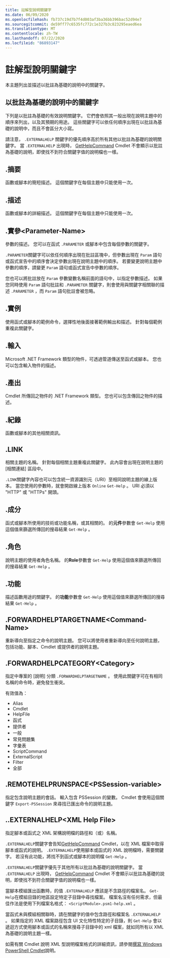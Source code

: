 ```yaml
---
title: 註解型說明關鍵字
ms.date: 06/09/2020
ms.openlocfilehash: fb737c19d7b7f4d003af3ba36bb396bac52d94e7
ms.sourcegitcommit: de59ff77c6535fc772c1e327b3c823295eaed6ea
ms.translationtype: MT
ms.contentlocale: zh-TW
ms.lasthandoff: 07/22/2020
ms.locfileid: "86893147"
---
```

# <a name="comment-based-help-keywords"></a>註解型說明關鍵字

本主題列出並描述以批註為基礎的說明中的關鍵字。

## <a name="keywords-in-comment-based-help"></a>以批註為基礎的說明中的關鍵字

下列是以批註為基礎的有效說明關鍵字。 它們會依照其一般出現在說明主題中的順序來列出，以及其預期的用途。 這些關鍵字可以依任何順序出現在以批註為基礎的說明中，而且不會區分大小寫。

請注意， `.EXTERNALHELP` 關鍵字的優先順序高於所有其他以批註為基礎的說明關鍵字。
當 `.EXTERNALHELP` 出現時， [GetHelpCommand](/dotnet/api/Microsoft.PowerShell.Commands.gethelpcommand) Cmdlet 不會顯示以批註為基礎的說明，即使找不到符合關鍵字值的說明檔也一樣。

## <a name="synopsis"></a>.摘要

函數或腳本的簡短描述。 這個關鍵字在每個主題中只能使用一次。

## <a name="description"></a>.描述

函數或腳本的詳細描述。 這個關鍵字在每個主題中只能使用一次。

## <a name="parameter-parameter-name"></a>.實參\<Parameter-Name>

參數的描述。 您可以在函式 `.PARAMETER` 或腳本中包含每個參數的關鍵字。

`.PARAMETER`關鍵字可以依任何順序出現在批註區塊中，但參數出現在 `Param` 語句或函式宣告中的順序會決定參數出現在說明主題中的順序。 若要變更說明主題中參數的順序，請變更 `Param` 語句或函式宣告中參數的順序。

您也可以將批註放在 `Param` 參數變數名稱前面的語句中，以指定參數描述。 如果您同時使用 `Param` 語句批註和 `.PARAMETER` 關鍵字，則會使用與關鍵字相關聯的描述 `.PARAMETER` ，而 `Param` 語句批註會被忽略。

## <a name="example"></a>.實例

使用函式或腳本的範例命令，選擇性地後面接著範例輸出和描述。 針對每個範例重複此關鍵字。

## <a name="inputs"></a>.輸入

Microsoft .NET Framework 類型的物件，可透過管道傳送至函式或腳本。 您也可以包含輸入物件的描述。

## <a name="outputs"></a>.產出

Cmdlet 所傳回之物件的 .NET Framework 類型。 您也可以包含傳回之物件的描述。

## <a name="notes"></a>.紀錄

函數或腳本的其他相關資訊。

## <a name="link"></a>.LINK

相關主題的名稱。 針對每個相關主題重複此關鍵字。 此內容會出現在說明主題的 [相關連結] 區段中。

`.LINK`關鍵字內容也可以包含統一資源識別元（URI）至相同說明主題的線上版本。 當您使用的參數時，就會開啟線上版本 `Online` `Get-Help` 。 URI 必須以 "HTTP" 或 "HTTPs" 開頭。

## <a name="component"></a>.成分

函式或腳本所使用的技術或功能名稱，或其相關的。
的**元件**參數會 `Get-Help` 使用這個值來篩選所傳回的搜尋結果 `Get-Help` 。

## <a name="role"></a>.角色

說明主題的使用者角色名稱。 的**Role**參數會 `Get-Help` 使用這個值來篩選所傳回的搜尋結果 `Get-Help` 。

## <a name="functionality"></a>.功能

描述函數用途的關鍵字。 的**功能**參數會 `Get-Help` 使用這個值來篩選所傳回的搜尋結果 `Get-Help` 。

## <a name="forwardhelptargetname-command-name"></a>.FORWARDHELPTARGETNAME\<Command-Name>

重新導向至指定之命令的說明主題。 您可以將使用者重新導向至任何說明主題，包括功能、腳本、Cmdlet 或提供者的說明主題。

## <a name="forwardhelpcategory-category"></a>.FORWARDHELPCATEGORY\<Category>

指定中專案的 [說明] 分類 `.FORWARDHELPTARGETNAME` 。 使用此關鍵字可在有相同名稱的命令時，避免發生衝突。

有效值為：

- Alias
- Cmdlet
- HelpFile
- 函式
- 提供者
- 一般
- 常見問題集
- 字彙表
- ScriptCommand
- ExternalScript
- Filter
- 全部

## <a name="remotehelprunspace-pssession-variable"></a>.REMOTEHELPRUNSPACE\<PSSession-variable>

指定包含說明主題的會話。 輸入包含 PSSession 的變數。 Cmdlet 會使用這個關鍵字 `Export-PSSession` 來尋找已匯出命令的說明主題。

## <a name="externalhelp-xml-help-file"></a>..EXTERNALHELP\<XML Help File>

指定腳本或函式之 XML 架構說明檔的路徑和（或）名稱。

`.EXTERNALHELP`關鍵字會告知[GetHelpCommand](/dotnet/api/Microsoft.PowerShell.Commands.gethelpcommand) Cmdlet，以在 XML 檔案中取得腳本或函式的說明。 `.EXTERNALHELP`使用腳本或函式的 XML 說明檔時，需要關鍵字。 若沒有此功能，將找不到函式或腳本的說明檔 `Get-Help` 。

`.EXTERNALHELP`關鍵字優先于其他所有以批註為基礎的說明關鍵字。 當 `.EXTERNALHELP` 出現時， [GetHelpCommand](/dotnet/api/Microsoft.PowerShell.Commands.gethelpcommand) Cmdlet 不會顯示以批註為基礎的說明，即使找不到符合關鍵字值的說明檔也一樣。

當腳本模組匯出函數時，的值 `.EXTERNALHELP` 應該是不含路徑的檔案名。 `Get-Help`在模組目錄的地區設定特定子目錄中尋找檔案。 檔案名沒有任何需求，但最佳作法是使用下列檔案名格式： `<ScriptModule>.psm1-help.xml` 。

當函式未與模組相關聯時，請在關鍵字的值中包含路徑和檔案名 `.EXTERNALHELP` 。 如果指定的 XML 檔案路徑包含 UI 文化特性特定的子目錄，則 `Get-Help` 會以遞迴方式使用腳本或函式的名稱來搜尋子目錄中的 xml 檔案，就如同所有以 XML 為基礎的說明主題一樣。

如需有關 Cmdlet 說明 XML 型說明檔案格式的詳細資訊，請參閱[撰寫 Windows PowerShell Cmdlet](./writing-help-for-windows-powershell-cmdlets.md)說明。
